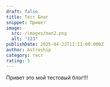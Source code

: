 ```yaml
---
draft: false
title: Тест Блог
snippet: Привет
image:
  src: /images/man2.png
  alt: "123"
publishDate: 2025-04-22T11:11:00.000Z
author: Astroship
category: тест
rating: 5
---
```

Привет это мой тестовый блог!!!
